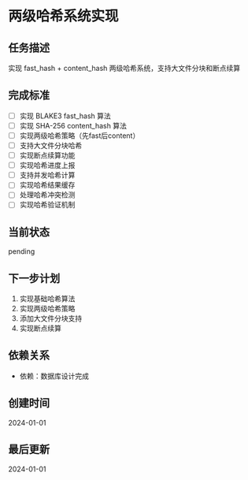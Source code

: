 # 两级哈希系统实现

## 任务描述
实现 fast_hash + content_hash 两级哈希系统，支持大文件分块和断点续算

## 完成标准
- [ ] 实现 BLAKE3 fast_hash 算法
- [ ] 实现 SHA-256 content_hash 算法
- [ ] 实现两级哈希策略（先fast后content）
- [ ] 支持大文件分块哈希
- [ ] 实现断点续算功能
- [ ] 实现哈希进度上报
- [ ] 支持并发哈希计算
- [ ] 实现哈希结果缓存
- [ ] 处理哈希冲突检测
- [ ] 实现哈希验证机制

## 当前状态
pending

## 下一步计划
1. 实现基础哈希算法
2. 实现两级哈希策略
3. 添加大文件分块支持
4. 实现断点续算

## 依赖关系
- 依赖：数据库设计完成

## 创建时间
2024-01-01

## 最后更新
2024-01-01
